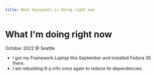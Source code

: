 ```yaml
---
title: What Kazuyoshi is doing right now
---
```


# What I'm doing right now

October 2022 @ Seattle

- I got my Framework Laptop this September and installed Fedora 36 there.
- I am rebuilding 8-p.info once again to reduce its dependencies.
